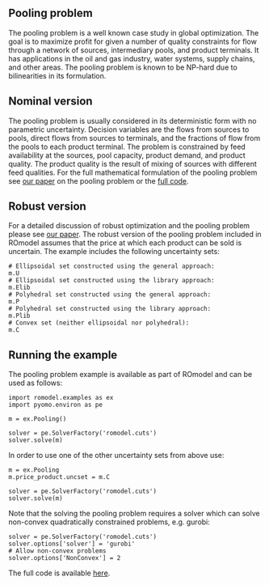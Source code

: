 ## Pooling problem

The pooling problem is a well known case study in global optimization. The goal
is to maximize profit for given a number of quality constraints for flow
through a network of sources, intermediary pools, and product terminals. It has
applications in the oil and gas industry, water systems, supply chains, and
other areas. The pooling problem is known to be NP-hard due to bilinearities in
its formulation.

## Nominal version
The pooling problem is usually considered in its deterministic form with no
parametric uncertainty. Decision variables are the flows from sources to pools,
direct flows from sources to terminals,
and the fractions of flow from the pools to each product terminal. The problem
is constrained by feed availability at the sources, pool capacity, product
demand, and product quality. The product quality is the result of mixing of
sources with different feed qualities. For the full mathematical formulation of
the pooling problem see [our paper](https://arxiv.org/abs/1906.07612)
on the pooling problem or the [full code](../romodel/examples/pooling.py).

## Robust version
For a detailed discussion of robust optimization and the pooling problem please
see [our paper](https://arxiv.org/abs/1906.07612).
The robust version of the pooling problem included in ROmodel assumes that the
price at which each product can be sold is uncertain. 
The example includes the following uncertainty sets:

    # Ellipsoidal set constructed using the general approach:
    m.U
    # Ellipsoidal set constructed using the library approach:
    m.Elib
    # Polyhedral set constructed using the general approach:
    m.P
    # Polyhedral set constructed using the library approach:
    m.Plib
    # Convex set (neither ellipsoidal nor polyhedral):
    m.C


## Running the example
The pooling problem example is available as part of ROmodel and can be used as
follows:

    import romodel.examples as ex
    import pyomo.environ as pe

    m = ex.Pooling()

    solver = pe.SolverFactory('romodel.cuts')
    solver.solve(m)

In order to use one of the other uncertainty sets from above use:

    m = ex.Pooling
    m.price_product.uncset = m.C

    solver = pe.SolverFactory('romodel.cuts')
    solver.solve(m)

Note that the solving the pooling problem requires a solver which can solve
non-convex quadratically constrained problems, e.g. gurobi:

    solver = pe.SolverFactory('romodel.cuts')
    solver.options['solver'] = 'gurobi'
    # Allow non-convex problems
    solver.options['NonConvex'] = 2

The full code is available [here](../romodel/examples/pooling.py).
